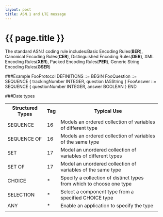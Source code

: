 ```yaml
---
layout: post
title: ASN.1 and LTE message
---
```


# {{ page.title }}

The standard ASN.1 coding rule includes:Basic Encoding Rules(**BER**), Canonical Encoding Rules(**CER**), Distinguished Encoding Rules(**DER**), XML Encoding Rules(**XER**), Packed Encoding Rules(**PER**), Generic String Encoding Rules(**GSER**)

###Example
    FooProtocol DEFINITIONS ::= BEGIN
        FooQuestion ::= SEQUENCE {
            trackingNumber INTEGER,
            question       IA5String
        }
        FooAnswer ::= SEQUENCE {
            questionNumber INTEGER,
            answer         BOOLEAN
        }
    END

###Date types

<table class="table table-bordered">
   <tr>
      <th>Structured Types </th>
      <th>Tag </th>
      <th>Typical Use</th>
   </tr>
   <tr>
      <td>SEQUENCE </td>
      <td>16 </td>
      <td>Models an ordered collection of variables of different type</td>
   </tr>
   <tr>
      <td>SEQUENCE OF </td>
      <td>16 </td>
      <td>Models an ordered collection of variables of the same type</td>
   </tr>
   <tr>
      <td>SET </td>
      <td>17 </td>
      <td>Model an unordered collection of variables of different types</td>
   </tr>
   <tr>
      <td>SET OF </td>
      <td>17 </td>
      <td>Model an unordered collection of variables of the same type</td>
   </tr>
   <tr>
      <td>CHOICE </td>
      <td>* </td>
      <td>Specify a collection of distinct types from which to choose one type</td>
   </tr>
   <tr>
      <td>SELECTION </td>
      <td>* </td>
      <td>Select a component type from a specified CHOICE type</td>
   </tr>
   <tr>
      <td>ANY </td>
      <td>* </td>
      <td>Enable an application to specify the type</td>
   </tr>
   <tr>
      <td></td>
   </tr>
</table>
